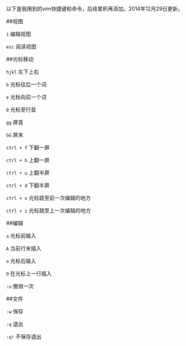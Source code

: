 以下是我用到的vim快捷键和命令，后续累积再添加。2014年12月29日更新。

##视图

`i` 编辑视图

`esc` 阅读视图

##光标移动

`hjkl` 左下上右

`b` 光标往后一个词

`e` 光标向前一个词

`0` 光标至行首

`gg` 屏首

`GG` 屏末

`ctrl + f` 下翻一屏

`ctrl + b` 上翻一屏

`ctrl + u` 上翻半屏

`ctrl + d` 下翻半屏

`ctrl + o` 光标跳至前一次编辑的地方

`ctrl + i` 光标跳至上一次编辑的地方

##编辑

`a` 光标前输入

`A` 当前行末插入

`o` 光标后输入

`O` 在光标上一行插入

`:u` 撤销一次

##文件

`:w` 保存

`:q` 退出

`:q!` 不保存退出




